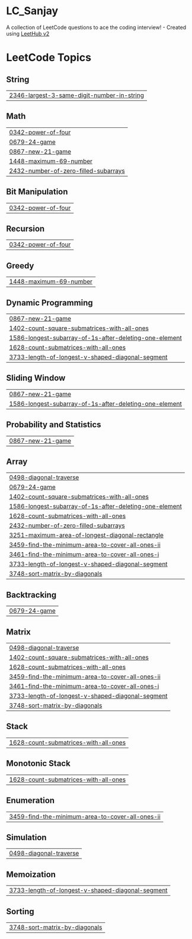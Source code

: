 # LC_Sanjay
A collection of LeetCode questions to ace the coding interview! - Created using [LeetHub v2](https://github.com/arunbhardwaj/LeetHub-2.0)

<!---LeetCode Topics Start-->
# LeetCode Topics
## String
|  |
| ------- |
| [2346-largest-3-same-digit-number-in-string](https://github.com/mandrusanjay123/LC_Sanjay/tree/master/2346-largest-3-same-digit-number-in-string) |
## Math
|  |
| ------- |
| [0342-power-of-four](https://github.com/mandrusanjay123/LC_Sanjay/tree/master/0342-power-of-four) |
| [0679-24-game](https://github.com/mandrusanjay123/LC_Sanjay/tree/master/0679-24-game) |
| [0867-new-21-game](https://github.com/mandrusanjay123/LC_Sanjay/tree/master/0867-new-21-game) |
| [1448-maximum-69-number](https://github.com/mandrusanjay123/LC_Sanjay/tree/master/1448-maximum-69-number) |
| [2432-number-of-zero-filled-subarrays](https://github.com/mandrusanjay123/LC_Sanjay/tree/master/2432-number-of-zero-filled-subarrays) |
## Bit Manipulation
|  |
| ------- |
| [0342-power-of-four](https://github.com/mandrusanjay123/LC_Sanjay/tree/master/0342-power-of-four) |
## Recursion
|  |
| ------- |
| [0342-power-of-four](https://github.com/mandrusanjay123/LC_Sanjay/tree/master/0342-power-of-four) |
## Greedy
|  |
| ------- |
| [1448-maximum-69-number](https://github.com/mandrusanjay123/LC_Sanjay/tree/master/1448-maximum-69-number) |
## Dynamic Programming
|  |
| ------- |
| [0867-new-21-game](https://github.com/mandrusanjay123/LC_Sanjay/tree/master/0867-new-21-game) |
| [1402-count-square-submatrices-with-all-ones](https://github.com/mandrusanjay123/LC_Sanjay/tree/master/1402-count-square-submatrices-with-all-ones) |
| [1586-longest-subarray-of-1s-after-deleting-one-element](https://github.com/mandrusanjay123/LC_Sanjay/tree/master/1586-longest-subarray-of-1s-after-deleting-one-element) |
| [1628-count-submatrices-with-all-ones](https://github.com/mandrusanjay123/LC_Sanjay/tree/master/1628-count-submatrices-with-all-ones) |
| [3733-length-of-longest-v-shaped-diagonal-segment](https://github.com/mandrusanjay123/LC_Sanjay/tree/master/3733-length-of-longest-v-shaped-diagonal-segment) |
## Sliding Window
|  |
| ------- |
| [0867-new-21-game](https://github.com/mandrusanjay123/LC_Sanjay/tree/master/0867-new-21-game) |
| [1586-longest-subarray-of-1s-after-deleting-one-element](https://github.com/mandrusanjay123/LC_Sanjay/tree/master/1586-longest-subarray-of-1s-after-deleting-one-element) |
## Probability and Statistics
|  |
| ------- |
| [0867-new-21-game](https://github.com/mandrusanjay123/LC_Sanjay/tree/master/0867-new-21-game) |
## Array
|  |
| ------- |
| [0498-diagonal-traverse](https://github.com/mandrusanjay123/LC_Sanjay/tree/master/0498-diagonal-traverse) |
| [0679-24-game](https://github.com/mandrusanjay123/LC_Sanjay/tree/master/0679-24-game) |
| [1402-count-square-submatrices-with-all-ones](https://github.com/mandrusanjay123/LC_Sanjay/tree/master/1402-count-square-submatrices-with-all-ones) |
| [1586-longest-subarray-of-1s-after-deleting-one-element](https://github.com/mandrusanjay123/LC_Sanjay/tree/master/1586-longest-subarray-of-1s-after-deleting-one-element) |
| [1628-count-submatrices-with-all-ones](https://github.com/mandrusanjay123/LC_Sanjay/tree/master/1628-count-submatrices-with-all-ones) |
| [2432-number-of-zero-filled-subarrays](https://github.com/mandrusanjay123/LC_Sanjay/tree/master/2432-number-of-zero-filled-subarrays) |
| [3251-maximum-area-of-longest-diagonal-rectangle](https://github.com/mandrusanjay123/LC_Sanjay/tree/master/3251-maximum-area-of-longest-diagonal-rectangle) |
| [3459-find-the-minimum-area-to-cover-all-ones-ii](https://github.com/mandrusanjay123/LC_Sanjay/tree/master/3459-find-the-minimum-area-to-cover-all-ones-ii) |
| [3461-find-the-minimum-area-to-cover-all-ones-i](https://github.com/mandrusanjay123/LC_Sanjay/tree/master/3461-find-the-minimum-area-to-cover-all-ones-i) |
| [3733-length-of-longest-v-shaped-diagonal-segment](https://github.com/mandrusanjay123/LC_Sanjay/tree/master/3733-length-of-longest-v-shaped-diagonal-segment) |
| [3748-sort-matrix-by-diagonals](https://github.com/mandrusanjay123/LC_Sanjay/tree/master/3748-sort-matrix-by-diagonals) |
## Backtracking
|  |
| ------- |
| [0679-24-game](https://github.com/mandrusanjay123/LC_Sanjay/tree/master/0679-24-game) |
## Matrix
|  |
| ------- |
| [0498-diagonal-traverse](https://github.com/mandrusanjay123/LC_Sanjay/tree/master/0498-diagonal-traverse) |
| [1402-count-square-submatrices-with-all-ones](https://github.com/mandrusanjay123/LC_Sanjay/tree/master/1402-count-square-submatrices-with-all-ones) |
| [1628-count-submatrices-with-all-ones](https://github.com/mandrusanjay123/LC_Sanjay/tree/master/1628-count-submatrices-with-all-ones) |
| [3459-find-the-minimum-area-to-cover-all-ones-ii](https://github.com/mandrusanjay123/LC_Sanjay/tree/master/3459-find-the-minimum-area-to-cover-all-ones-ii) |
| [3461-find-the-minimum-area-to-cover-all-ones-i](https://github.com/mandrusanjay123/LC_Sanjay/tree/master/3461-find-the-minimum-area-to-cover-all-ones-i) |
| [3733-length-of-longest-v-shaped-diagonal-segment](https://github.com/mandrusanjay123/LC_Sanjay/tree/master/3733-length-of-longest-v-shaped-diagonal-segment) |
| [3748-sort-matrix-by-diagonals](https://github.com/mandrusanjay123/LC_Sanjay/tree/master/3748-sort-matrix-by-diagonals) |
## Stack
|  |
| ------- |
| [1628-count-submatrices-with-all-ones](https://github.com/mandrusanjay123/LC_Sanjay/tree/master/1628-count-submatrices-with-all-ones) |
## Monotonic Stack
|  |
| ------- |
| [1628-count-submatrices-with-all-ones](https://github.com/mandrusanjay123/LC_Sanjay/tree/master/1628-count-submatrices-with-all-ones) |
## Enumeration
|  |
| ------- |
| [3459-find-the-minimum-area-to-cover-all-ones-ii](https://github.com/mandrusanjay123/LC_Sanjay/tree/master/3459-find-the-minimum-area-to-cover-all-ones-ii) |
## Simulation
|  |
| ------- |
| [0498-diagonal-traverse](https://github.com/mandrusanjay123/LC_Sanjay/tree/master/0498-diagonal-traverse) |
## Memoization
|  |
| ------- |
| [3733-length-of-longest-v-shaped-diagonal-segment](https://github.com/mandrusanjay123/LC_Sanjay/tree/master/3733-length-of-longest-v-shaped-diagonal-segment) |
## Sorting
|  |
| ------- |
| [3748-sort-matrix-by-diagonals](https://github.com/mandrusanjay123/LC_Sanjay/tree/master/3748-sort-matrix-by-diagonals) |
<!---LeetCode Topics End-->